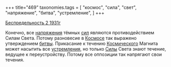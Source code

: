 +++
title="469"
taxonomies.tags = [
 "космос",
 "сила",
 "свет",
 "напряжение",
 "битва",
 "устремление",
]
+++

[Беспредельность 2 1931г](/agni/1931)

Конечно, все [напряжения](/tags/напряжение) тёмных [сил](/tags/сила) являются противодействием Силам Света. Потому разновесие в [Космосе](/tags/космос) так выражено утверждением [битвы](/tags/битва). Прикасание к течению [Космического](/tags/космос) Магнита может насытить все [устремления](/tags/устремление), но только [Силы](/tags/сила) Света знают течение, ведущее к переустройству. Потому все оппозиции так напрягают свои течения.   

